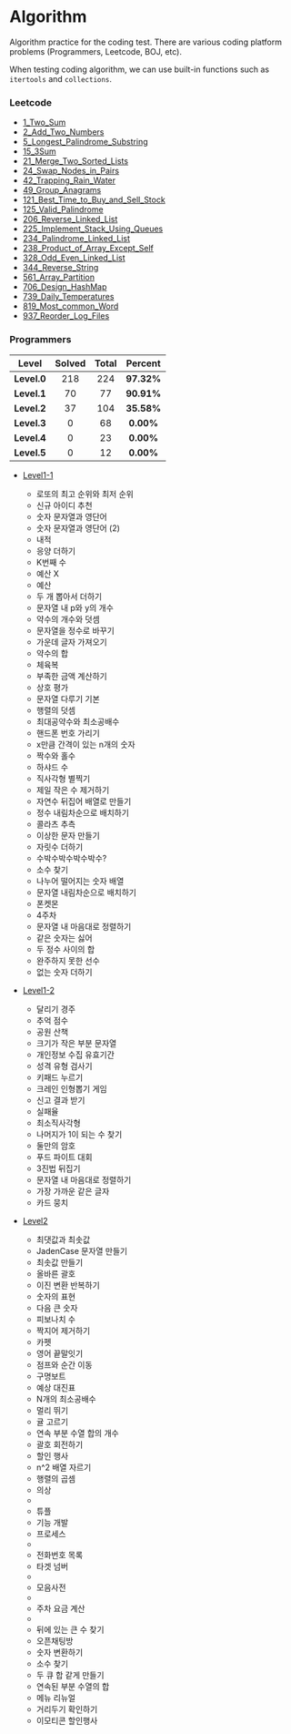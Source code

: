 # Algorithm

Algorithm practice for the coding test. There are various coding platform problems (Programmers, Leetcode, BOJ, etc).

When testing coding algorithm, we can use built-in functions such as `itertools` and `collections`. 


### Leetcode

* [1_Two_Sum](https://github.com/ceo21ckim/Algorithm/blob/main/Leetcode/1_Two_Sum.py)
* [2_Add_Two_Numbers](https://github.com/ceo21ckim/Algorithm/blob/main/Leetcode/2_Add_Two_Numbers.py)
* [5_Longest_Palindrome_Substring](https://github.com/ceo21ckim/Algorithm/blob/main/Leetcode/5_Longest_Palindrome_Substring.py)
* [15_3Sum](https://github.com/ceo21ckim/Algorithm/blob/main/Leetcode/15_3Sum.py)
* [21_Merge_Two_Sorted_Lists](https://github.com/ceo21ckim/Algorithm/blob/main/Leetcode/21_Merge_Two_Sorted_Lists.py)
* [24_Swap_Nodes_in_Pairs](https://github.com/ceo21ckim/Algorithm/blob/main/Leetcode/24_Swap_Nodes_in_Pairs.py)
* [42_Trapping_Rain_Water](https://github.com/ceo21ckim/Algorithm/blob/main/Leetcode/42_Trapping_Rain_Water.py)
* [49_Group_Anagrams](https://github.com/ceo21ckim/Algorithm/blob/main/Leetcode/49_Group_Anagrams.py)
* [121_Best_Time_to_Buy_and_Sell_Stock](https://github.com/ceo21ckim/Algorithm/blob/main/Leetcode/121_Best_Time_to_Buy_and_Sell_Stock.py)
* [125_Valid_Palindrome](https://github.com/ceo21ckim/Algorithm/blob/main/Leetcode/125_Valid_Palindrome.py)
* [206_Reverse_Linked_List](https://github.com/ceo21ckim/Algorithm/blob/main/Leetcode/206_Reverse_Linked_List.py)
* [225_Implement_Stack_Using_Queues](https://github.com/ceo21ckim/Algorithm/blob/main/Leetcode/225_Implement_Stack_Using_Queues.py)
* [234_Palindrome_Linked_List](https://github.com/ceo21ckim/Algorithm/blob/main/Leetcode/234_Palindrome_Linked_List.py)
* [238_Product_of_Array_Except_Self](https://github.com/ceo21ckim/Algorithm/blob/main/Leetcode/238_Product_of_Array_Except_Self.py)
* [328_Odd_Even_Linked_List](https://github.com/ceo21ckim/Algorithm/blob/main/Leetcode/328_Odd_Even_Linked_List.py)
* [344_Reverse_String](https://github.com/ceo21ckim/Algorithm/blob/main/Leetcode/344_Reverse_String.py)
* [561_Array_Partition](https://github.com/ceo21ckim/Algorithm/blob/main/Leetcode/561_Array_Partition.py)
* [706_Design_HashMap](https://github.com/ceo21ckim/Algorithm/blob/main/Leetcode/706_Design_HashMap.py)
* [739_Daily_Temperatures](https://github.com/ceo21ckim/Algorithm/blob/main/Leetcode/739_Daily_Temperatures.py)
* [819_Most_common_Word](https://github.com/ceo21ckim/Algorithm/blob/main/Leetcode/819_Most_common_Word.py)
* [937_Reorder_Log_Files](https://github.com/ceo21ckim/Algorithm/blob/main/Leetcode/937_Reorder_Log_Files.py)


### Programmers
| **Level** | **Solved** | **Total** | **Percent** |
|:--------:|:--------:|:--------:|:--------:|
| **Level.0** | 218 | 224 | **97.32%** |
| **Level.1** | 70 | 77 | **90.91%** |
| **Level.2** | 37 | 104 | **35.58%** |
| **Level.3** | 0 | 68 | **0.00%** |
| **Level.4** | 0 | 23 | **0.00%** |
| **Level.5** | 0 | 12 | **0.00%** |

* [Level1-1](https://github.com/ceo21ckim/Algorithm/blob/main/Programmers/level1-1.ipynb)
  * 로또의 최고 순위와 최저 순위
  * 신규 아이디 추천
  * 숫자 문자열과 영단어
  * 숫자 문자열과 영단어 (2)
  * 내적
  * 응양 더하기
  * K번째 수
  * 예산 X
  * 예산
  * 두 개 뽑아서 더하기
  * 문자열 내 p와 y의 개수
  * 약수의 개수와 덧셈
  * 문자열을 정수로 바꾸기
  * 가운데 글자 가져오기
  * 약수의 합
  * 체육복
  * 부족한 금액 계산하기
  * 상호 평가
  * 문자열 다루기 기본
  * 행렬의 덧셈
  * 최대공약수와 최소공배수
  * 핸드폰 번호 가리기
  * x만큼 간격이 있는 n개의 숫자
  * 짝수와 홀수
  * 하샤드 수
  * 직사각형 별찍기
  * 제일 작은 수 제거하기
  * 자연수 뒤집어 배열로 만들기
  * 정수 내림차순으로 배치하기
  * 콜라츠 추측
  * 이상한 문자 만들기
  * 자릿수 더하기
  * 수박수박수박수박수?
  * 소수 찾기
  * 나누어 떨어지는 숫자 배열
  * 문자열 내림차순으로 배치하기
  * 폰켓몬
  * 4주차
  * 문자열 내 마음대로 정렬하기
  * 같은 숫자는 싫어
  * 두 정수 사이의 합
  * 완주하지 못한 선수
  * 없는 숫자 더하기

* [Level1-2](https://github.com/ceo21ckim/Algorithm/blob/main/Programmers/level1-2.ipynb)
  * 달리기 경주
  * 추억 점수
  * 공원 산책
  * 크기가 작은 부분 문자열
  * 개인정보 수집 유효기간
  * 성격 유형 검사기
  * 키패드 누르기
  * 크레인 인형뽑기 게임
  * 신고 결과 받기
  * 실패율
  * 최소직사각형
  * 나머지가 1이 되는 수 찾기
  * 둘만의 암호
  * 푸드 파이트 대회
  * 3진법 뒤집기
  * 문자열 내 마음대로 정렬하기
  * 가장 가까운 같은 글자
  * 카드 뭉치

* [Level2](https://github.com/ceo21ckim/Algorithm/blob/main/Programmers/level2.ipynb)
  * 최댓값과 최솟값
  * JadenCase 문자열 만들기
  * 최솟값 만들기
  * 올바른 괄호
  * 이진 변환 반복하기
  * 숫자의 표현
  * 다음 큰 숫자
  * 피보나치 수
  * 짝지어 제거하기
  * 카펫
  * 영어 끝말잇기
  * 점프와 순간 이동
  * 구명보트
  * 예상 대진표
  * N개의 최소공배수
  * 멀리 뛰기
  * 귤 고르기
  * 연속 부분 수열 합의 개수
  * 괄호 회전하기
  * 할인 행사
  * n^2 배열 자르기
  * 행렬의 곱셈
  * 의상
  * 
  * 튜플
  * 기능 개발
  * 프로세스
  * 
  * 전화번호 목록
  * 타겟 넘버
  * 
  * 모음사전
  * 
  * 주차 요금 계산
  * 
  * 뒤에 있는 큰 수 찾기
  * 오픈채팅방
  * 숫자 변환하기
  * 소수 찾기
  * 두 큐 합 같게 만들기
  * 연속된 부분 수열의 합
  * 메뉴 리뉴얼
  * 거리두기 확인하기
  * 이모티콘 할인행사
  

